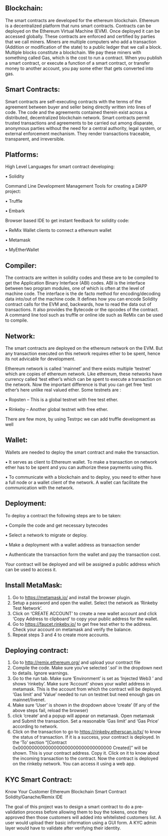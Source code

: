 Blockchain:
---

The smart contracts are developed for the ethereum blockchain. Ethereum is a decentralized platform that runs smart contracts. Contracts can be deployed on the Ethereum Virtual Machine (EVM). Once deployed it can be accessed globally. These contracts are enforced and certified by parties that we call miners. Miners are multiple computers who add a transaction (Addition or modification of the state) to a public ledger that we call a block. Multiple blocks constitute a blockchain.
We pay these miners with something called Gas, which is the cost to run a contract. When you publish a smart contract, or execute a function of a smart contract, or transfer money to another account, you pay some ether that gets converted into gas.

Smart Contracts:
----

Smart contracts are self-executing contracts with the terms of the agreement between buyer and seller being directly written into lines of code. The code and the agreements contained therein exist across a distributed, decentralized blockchain network. Smart contracts permit trusted transactions and agreements to be carried out among disparate, anonymous parties without the need for a central authority, legal system, or external enforcement mechanism. They render transactions traceable, transparent, and irreversible.

Platforms:
--
High Level Languages for smart contract developing:

•	Solidity

Command Line Development Management Tools for creating a DAPP project:

•	Truffle

•	Embark

Browser based IDE to get instant feedback for solidity code:

•	ReMix
Wallet clients to connect a ethereum wallet

•	Metamask

•	MyEtherWallet

Compiler:
-
The contracts are written in solidity codes and these are to be compiled to get the Application Binary Interface (ABI) codes. ABI is the interface between two program modules, one of which is often at the level of machine code. The interface is the de facto method for encoding/decoding data into/out of the machine code. It defines how you can encode Solidity contract calls for the EVM and, backwards, how to read the data out of transactions. It also provides the Bytecode or the opcodes of the contract.
A command line tool such as truffle or online ide such as ReMix can be used to compile.

Network:
-
The smart contracts are deployed on the ethereum network on the EVM. But any transaction executed on this network requires ether to be spent, hence its not advicable for development.

Ethereum network is called 'mainnet’ and there exists multiple ‘testnet’ which are copies of ethereum network. Like ethereum, these networks have currency called ‘test ether’s which can be spent to execute a transaction on the network. Now the important difference is that you can get free ‘test ether’s here unlike real valued ether.
Some testnets are :

•	Ropsten – This is a global testnet with free test ether.

•	Rinkeby – Another global testnet with free ether.

There are few more, by using Testrpc we can add truffle development as well

Wallet:
-
Wallets are needed to deploy the smart contract and make the transaction.

•	It serves as client to Ethereum wallet. To make a transaction on network ether has to be spent and you can authorize these payments using this.

•	To communicate with a blockchain and to deploy, you need to either have a full node or a wallet client of the network. A wallet can facilitate the communication with the network.

Deployment:
-
To deploy a contract the following steps are to be taken:

•	Compile the code and get necessary bytecodes

•	Select a network to migrate or deploy.

•	Make a deployment with a wallet address as transaction sender

•	Authenticate the transaction form the wallet and pay the transaction cost.

Your contract will be deployed and will be assigned a public address which can be used to access it.

Install MetaMask:
-
1.	Go to https://metamask.io/ and install the browser plugin.
2.	Setup a password and open the wallet. Select the network as ‘Rinkeby Test Network’.
3.	Click on ‘CREATE ACCOUNT’ to create a new wallet account and click ‘Copy Address to clipboard’ to copy your public address for the wallet.
4.	Go to https://faucet.rinkeby.io/ to get free test ether to the address. Check your account on metamask and verify the balance.
5.	Repeat steps 3 and 4 to create more accounts.

Deploying contract:
-
1.	Go to http://remix.ethereum.org/ and upload your contract file 
2.	Compile the code. Make sure you’ve selected ‘.sol’ in the dropdown next to details. Ignore warnings.
3.	Go to the run tab. Make sure ‘Environment’ is set as ‘Injected Web3 ’ and shows ‘rinkeby’. Make sure ‘Account’ shows your wallet address in metamask. This is the account from which the contract will be deployed. ‘Gas limit’ and ‘Value’ needed to run on testnet but need enough gas on mainnet/livenet.
4.	Make sure ‘User’ is shown in the dropdown above ‘create’
(If any of the above steps fail, reload the browser)
5.	click ‘create’ and a popup will appear on metamask. Open metamask and Submit the transaction. Set a reasonable ‘Gas limit’ and ‘Gas Price’ according to network.
6.	Click on the transaction to go to https://rinkeby.etherscan.io/tx/ to know the status of transaction. If it is a success, your contract is deployed. In the ‘To’ section “[Contract 0x0000000000000000000000000000000000 Created]” will be shown. This is your contract address. Copy it. Click on it to know about the incoming transaction to the contract.
Now the contract is deployed on the rinkeby network. You can access it using a web app.

KYC Smart Contract:
-
Know Your Customer 
Ethereum Blockchain Smart Contract Solidity/Ganache/Remix IDE

The goal of this project was to design a smart contract to do a pre-validation process before allowing them to buy the tokens, once they approved then those customers will added into whitelisted customers list. A user would upload their basic information using a GUI form. A KYC admin layer would have to validate after verifying their identity. 

